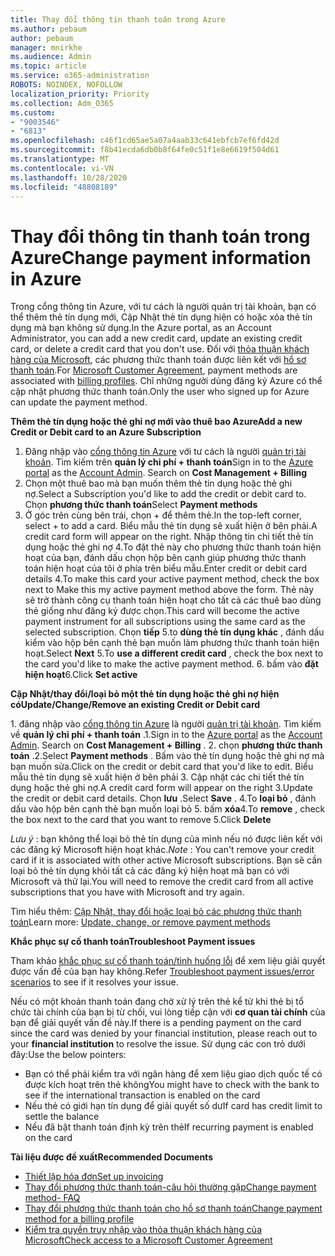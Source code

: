 ```yaml
---
title: Thay đổi thông tin thanh toán trong Azure
ms.author: pebaum
author: pebaum
manager: mnirkhe
ms.audience: Admin
ms.topic: article
ms.service: o365-administration
ROBOTS: NOINDEX, NOFOLLOW
localization_priority: Priority
ms.collection: Adm_O365
ms.custom:
- "9003546"
- "6813"
ms.openlocfilehash: c46f1cd65ae5a07a4aab33c641ebfcb7ef6fd42d
ms.sourcegitcommit: f8b41ecda6db0b8f64fe0c51f1e8e6619f504d61
ms.translationtype: MT
ms.contentlocale: vi-VN
ms.lasthandoff: 10/28/2020
ms.locfileid: "48808189"
---
```

# <a name="change-payment-information-in-azure"></a><span data-ttu-id="a697a-102">Thay đổi thông tin thanh toán trong Azure</span><span class="sxs-lookup"><span data-stu-id="a697a-102">Change payment information in Azure</span></span>

<span data-ttu-id="a697a-103">Trong cổng thông tin Azure, với tư cách là người quản trị tài khoản, bạn có thể thêm thẻ tín dụng mới, Cập Nhật thẻ tín dụng hiện có hoặc xóa thẻ tín dụng mà bạn không sử dụng.</span><span class="sxs-lookup"><span data-stu-id="a697a-103">In the Azure portal, as an Account Administrator, you can add a new credit card, update an existing credit card, or delete a credit card that you don't use.</span></span> <span data-ttu-id="a697a-104">Đối với [thỏa thuận khách hàng của Microsoft](https://docs.microsoft.com/azure/billing/billing-how-to-change-credit-card?WT.mc_id=Portal-Microsoft_Azure_Support#check-access-to-a-microsoft-customer-agreement), các phương thức thanh toán được liên kết với [hồ sơ thanh toán](https://docs.microsoft.com/azure/billing/billing-how-to-change-credit-card?WT.mc_id=Portal-Microsoft_Azure_Support#change-payment-method-for-a-billing-profile).</span><span class="sxs-lookup"><span data-stu-id="a697a-104">For [Microsoft Customer Agreement](https://docs.microsoft.com/azure/billing/billing-how-to-change-credit-card?WT.mc_id=Portal-Microsoft_Azure_Support#check-access-to-a-microsoft-customer-agreement), payment methods are associated with [billing profiles](https://docs.microsoft.com/azure/billing/billing-how-to-change-credit-card?WT.mc_id=Portal-Microsoft_Azure_Support#change-payment-method-for-a-billing-profile).</span></span> <span data-ttu-id="a697a-105">Chỉ những người dùng đăng ký Azure có thể cập nhật phương thức thanh toán.</span><span class="sxs-lookup"><span data-stu-id="a697a-105">Only the user who signed up for Azure can update the payment method.</span></span>

<span data-ttu-id="a697a-106">**Thêm thẻ tín dụng hoặc thẻ ghi nợ mới vào thuê bao Azure**</span><span class="sxs-lookup"><span data-stu-id="a697a-106">**Add a new Credit or Debit card to an Azure Subscription**</span></span>

1. <span data-ttu-id="a697a-107">Đăng nhập vào [cổng thông tin Azure](https://portal.azure.com/) với tư cách là người [quản trị tài khoản](https://docs.microsoft.com/azure/billing/billing-subscription-transfer?WT.mc_id=Portal-Microsoft_Azure_Support#whoisaa). Tìm kiếm trên **quản lý chi phí + thanh toán**</span><span class="sxs-lookup"><span data-stu-id="a697a-107">Sign in to the [Azure portal](https://portal.azure.com/) as the [Account Admin](https://docs.microsoft.com/azure/billing/billing-subscription-transfer?WT.mc_id=Portal-Microsoft_Azure_Support#whoisaa). Search on **Cost Management + Billing**</span></span>
2. <span data-ttu-id="a697a-108">Chọn một thuê bao mà bạn muốn thêm thẻ tín dụng hoặc thẻ ghi nợ.</span><span class="sxs-lookup"><span data-stu-id="a697a-108">Select a Subscription you'd like to add the credit or debit card to.</span></span> <span data-ttu-id="a697a-109">Chọn **phương thức thanh toán**</span><span class="sxs-lookup"><span data-stu-id="a697a-109">Select **Payment methods**</span></span>
3. <span data-ttu-id="a697a-110">Ở góc trên cùng bên trái, chọn + để thêm thẻ.</span><span class="sxs-lookup"><span data-stu-id="a697a-110">In the top-left corner, select + to add a card.</span></span> <span data-ttu-id="a697a-111">Biểu mẫu thẻ tín dụng sẽ xuất hiện ở bên phải.</span><span class="sxs-lookup"><span data-stu-id="a697a-111">A credit card form will appear on the right.</span></span> <span data-ttu-id="a697a-112">Nhập thông tin chi tiết thẻ tín dụng hoặc thẻ ghi nợ 4.To đặt thẻ này cho phương thức thanh toán hiện hoạt của bạn, đánh dấu chọn hộp bên cạnh giúp phương thức thanh toán hiện hoạt của tôi ở phía trên biểu mẫu.</span><span class="sxs-lookup"><span data-stu-id="a697a-112">Enter credit or debit card details 4.To make this card your active payment method, check the box next to Make this my active payment method above the form.</span></span> <span data-ttu-id="a697a-113">Thẻ này sẽ trở thành công cụ thanh toán hiện hoạt cho tất cả các thuê bao dùng thẻ giống như đăng ký được chọn.</span><span class="sxs-lookup"><span data-stu-id="a697a-113">This card will become the active payment instrument for all subscriptions using the same card as the selected subscription.</span></span> <span data-ttu-id="a697a-114">Chọn **tiếp** 5.to **dùng thẻ tín dụng khác** , đánh dấu kiểm vào hộp bên cạnh thẻ bạn muốn làm phương thức thanh toán hiện hoạt.</span><span class="sxs-lookup"><span data-stu-id="a697a-114">Select **Next** 5.To **use a different credit card** , check the box next to the card you'd like to make the active payment method.</span></span>
<span data-ttu-id="a697a-115">6. bấm vào **đặt hiện hoạt**</span><span class="sxs-lookup"><span data-stu-id="a697a-115">6.Click **Set active**</span></span>

<span data-ttu-id="a697a-116">**Cập Nhật/thay đổi/loại bỏ một thẻ tín dụng hoặc thẻ ghi nợ hiện có**</span><span class="sxs-lookup"><span data-stu-id="a697a-116">**Update/Change/Remove an existing Credit or Debit card**</span></span>

<span data-ttu-id="a697a-117">1. đăng nhập vào [cổng thông tin Azure](https://portal.azure.com/) là người [quản trị tài khoản](https://docs.microsoft.com/azure/billing/billing-subscription-transfer?WT.mc_id=Portal-Microsoft_Azure_Support#whoisaa). Tìm kiếm về **quản lý chi phí + thanh toán** .</span><span class="sxs-lookup"><span data-stu-id="a697a-117">1.Sign in to the [Azure portal](https://portal.azure.com/) as the [Account Admin](https://docs.microsoft.com/azure/billing/billing-subscription-transfer?WT.mc_id=Portal-Microsoft_Azure_Support#whoisaa). Search on **Cost Management + Billing** .</span></span>
<span data-ttu-id="a697a-118">2. chọn **phương thức thanh toán** .</span><span class="sxs-lookup"><span data-stu-id="a697a-118">2.Select **Payment methods** .</span></span> <span data-ttu-id="a697a-119">Bấm vào thẻ tín dụng hoặc thẻ ghi nợ mà bạn muốn sửa.</span><span class="sxs-lookup"><span data-stu-id="a697a-119">Click on the credit or debit card that you'd like to edit.</span></span> <span data-ttu-id="a697a-120">Biểu mẫu thẻ tín dụng sẽ xuất hiện ở bên phải 3. Cập nhật các chi tiết thẻ tín dụng hoặc thẻ ghi nợ.</span><span class="sxs-lookup"><span data-stu-id="a697a-120">A credit card form will appear on the right 3.Update the credit or debit card details.</span></span> <span data-ttu-id="a697a-121">Chọn **lưu** .</span><span class="sxs-lookup"><span data-stu-id="a697a-121">Select **Save** .</span></span>
<span data-ttu-id="a697a-122">4.To **loại bỏ** , đánh dấu vào hộp bên cạnh thẻ bạn muốn loại bỏ 5. bấm **xóa**</span><span class="sxs-lookup"><span data-stu-id="a697a-122">4.To **remove** , check the box next to the card that you want to remove 5.Click **Delete**</span></span>

<span data-ttu-id="a697a-123">_Lưu ý_ : bạn không thể loại bỏ thẻ tín dụng của mình nếu nó được liên kết với các đăng ký Microsoft hiện hoạt khác.</span><span class="sxs-lookup"><span data-stu-id="a697a-123">_Note_ : You can't remove your credit card if it is associated with other active Microsoft subscriptions.</span></span> <span data-ttu-id="a697a-124">Bạn sẽ cần loại bỏ thẻ tín dụng khỏi tất cả các đăng ký hiện hoạt mà bạn có với Microsoft và thử lại.</span><span class="sxs-lookup"><span data-stu-id="a697a-124">You will need to remove the credit card from all active subscriptions that you have with Microsoft and try again.</span></span>

<span data-ttu-id="a697a-125">Tìm hiểu thêm: [Cập Nhật, thay đổi hoặc loại bỏ các phương thức thanh toán](https://docs.microsoft.com/azure/billing/billing-how-to-change-credit-card?WT.mc_id=Portal-Microsoft_Azure_Support)</span><span class="sxs-lookup"><span data-stu-id="a697a-125">Learn more: [Update, change, or remove payment methods](https://docs.microsoft.com/azure/billing/billing-how-to-change-credit-card?WT.mc_id=Portal-Microsoft_Azure_Support)</span></span>

<span data-ttu-id="a697a-126">**Khắc phục sự cố thanh toán**</span><span class="sxs-lookup"><span data-stu-id="a697a-126">**Troubleshoot Payment issues**</span></span>

<span data-ttu-id="a697a-127">Tham khảo [khắc phục sự cố thanh toán/tình huống lỗi](https://support.microsoft.com/help/4505172/troubleshooting-payment-issues) để xem liệu giải quyết được vấn đề của bạn hay không.</span><span class="sxs-lookup"><span data-stu-id="a697a-127">Refer [Troubleshoot payment issues/error scenarios](https://support.microsoft.com/help/4505172/troubleshooting-payment-issues) to see if it resolves your issue.</span></span>

<span data-ttu-id="a697a-128">Nếu có một khoản thanh toán đang chờ xử lý trên thẻ kể từ khi thẻ bị tổ chức tài chính của bạn bị từ chối, vui lòng tiếp cận với **cơ quan tài chính** của bạn để giải quyết vấn đề này.</span><span class="sxs-lookup"><span data-stu-id="a697a-128">If there is a pending payment on the card since the card was denied by your financial institution, please reach out to your **financial institution** to resolve the issue.</span></span> <span data-ttu-id="a697a-129">Sử dụng các con trỏ dưới đây:</span><span class="sxs-lookup"><span data-stu-id="a697a-129">Use the below pointers:</span></span>

- <span data-ttu-id="a697a-130">Bạn có thể phải kiểm tra với ngân hàng để xem liệu giao dịch quốc tế có được kích hoạt trên thẻ không</span><span class="sxs-lookup"><span data-stu-id="a697a-130">You might have to check with the bank to see if the international transaction is enabled on the card</span></span>
- <span data-ttu-id="a697a-131">Nếu thẻ có giới hạn tín dụng để giải quyết số dư</span><span class="sxs-lookup"><span data-stu-id="a697a-131">If card has credit limit to settle the balance</span></span>
- <span data-ttu-id="a697a-132">Nếu đã bật thanh toán định kỳ trên thẻ</span><span class="sxs-lookup"><span data-stu-id="a697a-132">If recurring payment is enabled on the card</span></span>

<span data-ttu-id="a697a-133">**Tài liệu được đề xuất**</span><span class="sxs-lookup"><span data-stu-id="a697a-133">**Recommended Documents**</span></span>

- [<span data-ttu-id="a697a-134">Thiết lập hóa đơn</span><span class="sxs-lookup"><span data-stu-id="a697a-134">Set up invoicing</span></span>](https://azure.microsoft.com/pricing/invoicing/)
- [<span data-ttu-id="a697a-135">Thay đổi phương thức thanh toán-câu hỏi thường gặp</span><span class="sxs-lookup"><span data-stu-id="a697a-135">Change payment method- FAQ</span></span>](https://docs.microsoft.com/azure/billing/billing-how-to-change-credit-card?WT.mc_id=Portal-Microsoft_Azure_Support#frequently-asked-questions)
- [<span data-ttu-id="a697a-136">Thay đổi phương thức thanh toán cho hồ sơ thanh toán</span><span class="sxs-lookup"><span data-stu-id="a697a-136">Change payment method for a billing profile</span></span>](https://docs.microsoft.com/azure/billing/billing-how-to-change-credit-card?WT.mc_id=Portal-Microsoft_Azure_Support#change-payment-method-for-a-billing-profile)
- [<span data-ttu-id="a697a-137">Kiểm tra quyền truy nhập vào thỏa thuận khách hàng của Microsoft</span><span class="sxs-lookup"><span data-stu-id="a697a-137">Check access to a Microsoft Customer Agreement</span></span>](https://docs.microsoft.com/azure/billing/billing-how-to-change-credit-card?WT.mc_id=Portal-Microsoft_Azure_Support#check-access-to-a-microsoft-customer-agreement)